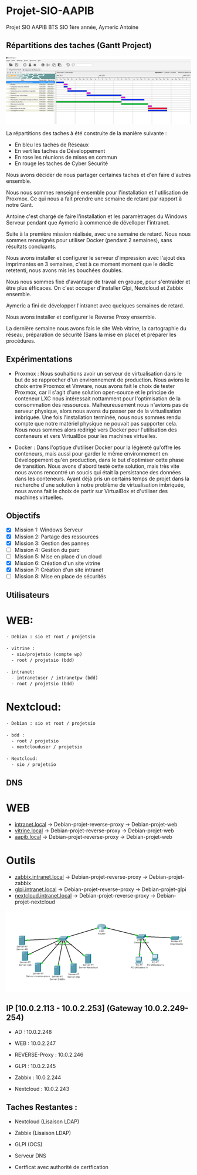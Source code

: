 # Projet-SIO-AAPIB
 Projet SIO AAPIB BTS SIO 1ère année, Aymeric Antoine
 
 ## Répartitions des taches (Gantt Project)
 
![alt text](https://github.com/aymericcucherousset/Projet-SIO-AAPIB/blob/main/GANT.png)

La répartitions des taches à été construite de la manière suivante : 

- En bleu les taches de Réseaux
- En vert les taches de Développement
- En rose les réunions de mises en commun 
- En rouge les taches de Cyber Sécurité

Nous avons décider de nous partager certaines taches et d'en faire d'autres ensemble. 

Nous nous sommes renseigné ensemble pour l'installation et l'utilisation de Proxmox. Ce qui nous a fait prendre une semaine de retard par rapport à notre Gant.

Antoine c'est chargé de faire l'installation et les paramètrages du Windows Serveur pendant que Aymeric à commencé de dévelloper l'intranet.

Suite à la première mission réalisée, avec une semaine de retard. Nous nous sommes renseignés pour utiliser Docker (pendant 2 semaines), sans résultats concluants.  

Nous avons installer et configurer le serveur d'impression avec l'ajout des imprimantes en 3 semaines, c'est à ce moment moment que le déclic retetenti, nous avons mis les bouchées doubles.

Nous nous sommes fixé d'avantage de travail en groupe, pour s'entraider et être plus éfficaces.
On c'est occuper d'installer Glpi, Nextcloud et Zabbix ensemble.

Aymeric a fini de développer l'intranet avec quelques semaines de retard.

Nous avons installer et configurer le Reverse Proxy ensemble.

La dernière semaine nous avons fais le site Web vitrine, la cartographie du réseau, préparation de sécurité (Sans la mise en place) et préparer les procédures.

## Expérimentations

- Proxmox : 
      Nous souhaitions avoir un serveur de virtualisation dans le but de se rapprocher d'un environnement de production. Nous avions le choix entre Proxmox et Vmware, nous avons fait le choix de tester Proxmox, car il s'agit d'une solution open-source et le principe de conteneur LXC nous intéressait nottamment pour l'optimisation de la consommation des ressources. Malheureusement nous n'avions pas de serveur physique, alors nous avons du passer par de la virtualisation imbriquée. Une fois l'installation terminée, nous nous sommes rendu compte que notre matériel physique ne pouvait pas supporter cela. Nous nous sommes alors redirigé vers Docker pour l'utilisation des conteneurs et vers VirtualBox pour les machines virtuelles.
      
-  Docker :
      Dans l'optique d'utiliser Docker pour la légèreté qu'offre les conteneurs, mais aussi pour garder le même environnement en Développement qu'en production, dans le but d'optimiser cette phase de transition. Nous avons d'abord testé cette solution, mais très vite nous avons rencontré un soucis qui était la persistance des données dans les conteneurs. Ayant déjà pris un certains temps de projet dans la recherche d'une solution à notre problème de virtualisation imbriquée, nous avons fait le choix de partir sur VirtualBox et d'utiliser des machines virtuelles.
      
## Objectifs

- [x] Mission 1: Windows Serveur
- [x] Mission 2: Partage des ressources
- [x] Mission 3: Gestion des pannes
- [ ] Mission 4: Gestion du parc
- [ ] Mission 5: Mise en place d'un cloud
- [x] Mission 6: Création d'un site vitrine
- [x] Mission 7: Création d'un site intranet
- [ ] Mission 8: Mise en place de sécurités

## Utilisateurs
  # WEB:
    - Debian : sio et root / projetsio
    
    - vitrine : 
      - sio/projetsio (compte wp)
      - root / projetsio (bdd)
      
    - intranet:
      - intranetuser / intranetpw (bdd)
      - root / projetsio (bdd)
      
 # Nextcloud:
    - Debian : sio et root / projetsio
    
    - bdd : 
      - root / projetsio 
      - nextclouduser / projetsio
      
    - Nextcloud:
      - sio / projetsio


## DNS

  # WEB 
  - [intranet.local](http://intranet.local) -> Debian-projet-reverse-proxy -> Debian-projet-web
  - [vitrine.local](http://vitrine.local)   -> Debian-projet-reverse-proxy -> Debian-projet-web
  - [aapib.local](http://aapib.local)       -> Debian-projet-reverse-proxy -> Debian-projet-web
  
  # Outils 
  - [zabbix.intranet.local](http://zabbix.intranet.local)       -> Debian-projet-reverse-proxy -> Debian-projet-zabbix
  - [glpi.intranet.local](http://glpi.intranet.local)           -> Debian-projet-reverse-proxy -> Debian-projet-glpi
  - [nextcloud.intranet.local](http://nextcloud.intranet.local) -> Debian-projet-reverse-proxy -> Debian-projet-nextcloud

![alt text](https://github.com/aymericcucherousset/Projet-SIO-AAPIB/blob/main/Mission%204_%20Gestion%20du%20parc/Reseau.PNG)

## IP [10.0.2.113 - 10.0.2.253] (Gateway 10.0.2.249-254)

  - AD            : 10.0.2.248

  - WEB           : 10.0.2.247
  - REVERSE-Proxy : 10.0.2.246
  - GLPI          : 10.0.2.245
  - Zabbix        : 10.0.2.244
  - Nextcloud     : 10.0.2.243
 

## Taches Restantes :

  - Nextcloud (Lisaison LDAP)
  - Zabbix    (Lisaison LDAP)
  - GLPI      (OCS)

  - Serveur DNS

  - Certficat avec authorité de certfication

